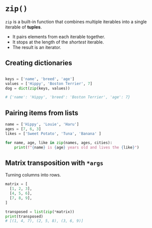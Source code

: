 # `zip()`

`zip` is a built-in function that combines multiple iterables into a single iterable of **tuples**.

- It pairs elements from each iterable together.
- It stops at the length of the *shortest* iterable.
- The result is an iterator.

## Creating dictionaries

```python

keys = ['name', 'breed', 'age']
values = ['Hippy', 'Boston Terrier', 7]
dog = dict(zip(keys, values))

# {'name': 'Hippy', 'breed': 'Boston Terrier', 'age': 7}
```

## Pairing items from lists

```python
name = ['Hippy', 'Louie', 'Haru']
ages = [7, 6, 3]
likes = ['Sweet Potato', 'Tuna', 'Banana' ]

for name, age, like in zip(names, ages, cities):
    print(f"{name} is {age} years old and lives the {like}")
```

## Matrix transposition with `*args`

Turning columns into rows.

```python
matrix = [
  [1, 2, 3],
  [4, 5, 6],
  [7, 8, 9],
]

transposed = list(zip(*matrix))
print(transposed)
# [(1, 4, 7), (2, 5, 8), (3, 6, 9)]
```
